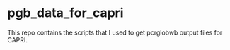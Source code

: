 # pgb_data_for_capri
This repo contains the scripts that I used to get pcrglobwb output files for CAPRI.

